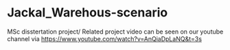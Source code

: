 # Jackal_Warehous-scenario
MSc disstertation project/
Related project video can be seen on our youtube channel via https://www.youtube.com/watch?v=AnQiaDpLaNQ&t=3s
